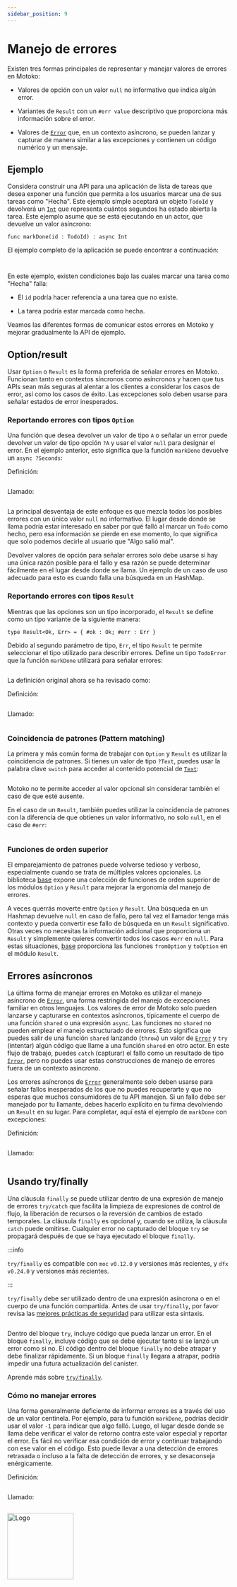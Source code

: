 ```yaml
---
sidebar_position: 9
---
```


# Manejo de errores

Existen tres formas principales de representar y manejar valores de errores en
Motoko:

- Valores de opción con un valor `null` no informativo que indica algún error.

- Variantes de `Result` con un `#err value` descriptivo que proporciona más
  información sobre el error.

- Valores de [`Error`](../base/Error.md) que, en un contexto asíncrono, se
  pueden lanzar y capturar de manera similar a las excepciones y contienen un
  código numérico y un mensaje.

## Ejemplo

Considera construir una API para una aplicación de lista de tareas que desea
exponer una función que permita a los usuarios marcar una de sus tareas como
"Hecha". Este ejemplo simple aceptará un objeto `TodoId` y devolverá un
[`Int`](../base/Int.md) que representa cuántos segundos ha estado abierta la
tarea. Este ejemplo asume que se está ejecutando en un actor, que devuelve un
valor asíncrono:

```motoko no-repl
func markDone(id : TodoId) : async Int
```

El ejemplo completo de la aplicación se puede encontrar a continuación:

```motoko no-repl file=../examples/todo-error.mo#L1-L6

```

```motoko no-repl file=../examples/todo-error.mo#L10-L37

```

En este ejemplo, existen condiciones bajo las cuales marcar una tarea como
"Hecha" falla:

- El `id` podría hacer referencia a una tarea que no existe.

- La tarea podría estar marcada como hecha.

Veamos las diferentes formas de comunicar estos errores en Motoko y mejorar
gradualmente la API de ejemplo.

## Option/result

Usar `Option` o `Result` es la forma preferida de señalar errores en Motoko.
Funcionan tanto en contextos síncronos como asíncronos y hacen que tus APIs sean
más seguras al alentar a los clientes a considerar los casos de error, así como
los casos de éxito. Las excepciones solo deben usarse para señalar estados de
error inesperados.

### Reportando errores con tipos `Option`

Una función que desea devolver un valor de tipo `A` o señalar un error puede
devolver un valor de tipo opción `?A` y usar el valor `null` para designar el
error. En el ejemplo anterior, esto significa que la función `markDone` devuelve
un `async ?Seconds`:

Definición:

```motoko no-repl file=../examples/todo-error.mo#L49-L58

```

Llamado:

```motoko no-repl file=../examples/todo-error.mo#L117-L126

```

La principal desventaja de este enfoque es que mezcla todos los posibles errores
con un único valor `null` no informativo. El lugar desde donde se llama podría
estar interesado en saber por qué falló al marcar un `Todo` como hecho, pero esa
información se pierde en ese momento, lo que significa que solo podemos decirle
al usuario que "Algo salió mal".

Devolver valores de opción para señalar errores solo debe usarse si hay una
única razón posible para el fallo y esa razón se puede determinar fácilmente en
el lugar desde donde se llama. Un ejemplo de un caso de uso adecuado para esto
es cuando falla una búsqueda en un HashMap.

### Reportando errores con tipos `Result`

Mientras que las opciones son un tipo incorporado, el `Result` se define como un
tipo variante de la siguiente manera:

```motoko no-repl
type Result<Ok, Err> = { #ok : Ok; #err : Err }
```

Debido al segundo parámetro de tipo, `Err`, el tipo `Result` te permite
seleccionar el tipo utilizado para describir errores. Define un tipo `TodoError`
que la función `markDone` utilizará para señalar errores:

```motoko no-repl file=../examples/todo-error.mo#L60-L60

```

La definición original ahora se ha revisado como:

Definición:

```motoko no-repl file=../examples/todo-error.mo#L62-L76

```

Llamado:

```motoko no-repl file=../examples/todo-error.mo#L128-L141

```

### Coincidencia de patrones (Pattern matching)

La primera y más común forma de trabajar con `Option` y `Result` es utilizar la
coincidencia de patrones. Si tienes un valor de tipo `?Text`, puedes usar la
palabra clave `switch` para acceder al contenido potencial de
[`Text`](../base/Text.md):

```motoko no-repl file=../examples/error-examples.mo#L3-L10

```

Motoko no te permite acceder al valor opcional sin considerar también el caso de
que esté ausente.

En el caso de un `Result`, también puedes utilizar la coincidencia de patrones
con la diferencia de que obtienes un valor informativo, no solo `null`, en el
caso de `#err`:

```motoko no-repl file=../examples/error-examples.mo#L12-L19

```

### Funciones de orden superior

El emparejamiento de patrones puede volverse tedioso y verboso, especialmente
cuando se trata de múltiples valores opcionales. La biblioteca
[base](https://github.com/dfinity/motoko-base) expone una colección de funciones
de orden superior de los módulos `Option` y `Result` para mejorar la ergonomía
del manejo de errores.

A veces querrás moverte entre `Option` y `Result`. Una búsqueda en un Hashmap
devuelve `null` en caso de fallo, pero tal vez el llamador tenga más contexto y
pueda convertir ese fallo de búsqueda en un `Result` significativo. Otras veces
no necesitas la información adicional que proporciona un `Result` y simplemente
quieres convertir todos los casos `#err` en `null`. Para estas situaciones,
[base](https://github.com/dfinity/motoko-base) proporciona las funciones
`fromOption` y `toOption` en el módulo `Result`.

## Errores asíncronos

La última forma de manejar errores en Motoko es utilizar el manejo asíncrono de
[`Error`](../base/Error.md), una forma restringida del manejo de excepciones
familiar en otros lenguajes. Los valores de error de Motoko solo pueden lanzarse
y capturarse en contextos asíncronos, típicamente el cuerpo de una función
`shared` o una expresión `async`. Las funciones no `shared` no pueden emplear el
manejo estructurado de errores. Esto significa que puedes salir de una función
`shared` lanzando (`throw`) un valor de [`Error`](../base/Error.md) y `try`
(intentar) algún código que llame a una función `shared` en otro actor. En este
flujo de trabajo, puedes `catch` (capturar) el fallo como un resultado de tipo
[`Error`](../base/Error.md), pero no puedes usar estas construcciones de manejo
de errores fuera de un contexto asíncrono.

Los errores asíncronos de [`Error`](../base/Error.md) generalmente solo deben
usarse para señalar fallos inesperados de los que no puedes recuperarte y que no
esperas que muchos consumidores de tu API manejen. Si un fallo debe ser manejado
por tu llamante, debes hacerlo explícito en tu firma devolviendo un `Result` en
su lugar. Para completar, aquí está el ejemplo de `markDone` con excepciones:

Definición:

```motoko no-repl file=../examples/todo-error.mo#L78-L92

```

Llamado:

```motoko no-repl file=../examples/todo-error.mo#L143-L150

```

## Usando try/finally

Una cláusula `finally` se puede utilizar dentro de una expresión de manejo de
errores `try/catch` que facilita la limpieza de expresiones de control de flujo,
la liberación de recursos o la reversión de cambios de estado temporales. La
cláusula `finally` es opcional y, cuando se utiliza, la cláusula `catch` puede
omitirse. Cualquier error no capturado del bloque `try` se propagará después de
que se haya ejecutado el bloque `finally`.

:::info

`try/finally` es compatible con `moc` `v0.12.0` y versiones más recientes, y
`dfx` `v0.24.0` y versiones más recientes.

:::

`try/finally` debe ser utilizado dentro de una expresión asíncrona o en el
cuerpo de una función compartida. Antes de usar `try/finally`, por favor revisa
las
[mejores prácticas de seguridad](https://internetcomputer.org/docs/current/developer-docs/security/security-best-practices/inter-canister-calls#recommendation)
para utilizar esta sintaxis.

```motoko no-repl file=../examples/try-finally.mo

```

Dentro del bloque `try`, incluye código que pueda lanzar un error. En el bloque
`finally`, incluye código que se debe ejecutar tanto si se lanzó un error como
si no. El código dentro del bloque `finally` no debe atrapar y debe finalizar
rápidamente. Si un bloque `finally` llegara a atrapar, podría impedir una futura
actualización del canister.

Aprende más sobre
[`try/finally`](https://internetcomputer.org/docs/current/motoko/main/reference/language-manual#try).

### Cómo no manejar errores

Una forma generalmente deficiente de informar errores es a través del uso de un
valor centinela. Por ejemplo, para tu función `markDone`, podrías decidir usar
el valor `-1` para indicar que algo falló. Luego, el lugar desde donde se llama
debe verificar el valor de retorno contra este valor especial y reportar el
error. Es fácil no verificar esa condición de error y continuar trabajando con
ese valor en el código. Esto puede llevar a una detección de errores retrasada o
incluso a la falta de detección de errores, y se desaconseja enérgicamente.

Definición:

```motoko no-repl file=../examples/todo-error.mo#L38-L47

```

Llamado:

```motoko no-repl file=../examples/todo-error.mo#L108-L115

```

<img src="https://github.com/user-attachments/assets/844ca364-4d71-42b3-aaec-4a6c3509ee2e" alt="Logo" width="150" height="150" />
